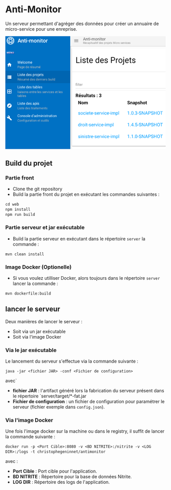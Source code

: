 # Anti-Monitor

Un serveur permettant d'agréger des données pour créer un annuaire de micro-service pour une enreprise.

![Ecran d'accueil](img/main-monitor.png)

## Build du projet

### Partie front

- Clone the git repository 
- Build la partie front du projet en exécutant les commandes suivantes :
```batchfile
cd web
npm install
npm run build
```

### Partie serveur et jar exécutable

- Build la partie serveur en exécutant dans le répertoire `server` la commande : 
```batchfile
mvn clean install
```

### Image Docker (Optionelle)

- Si vous voulez utilliser Docker, alors toujours dans le répertoire `server` lancer la commande :
```batchfile
mvn dockerfile:build
``` 

## lancer le serveur
Deux manières de lancer le serveur :
- Soit via un jar exécutable 
- Soit via l'image Docker 

### Via le jar exécutable 

Le lancement du serveur s'effectue via la commande suivante : 

```batchfile
java -jar <fichier JAR> -conf <Fichier de configuration>
``` 
avec`
- __fichier JAR__ : l'artifact généré lors la fabrication du serveur présent dans le répertoire `server/target/*-fat.jar
- __Fichier de configuration__ : un fichier de configuration pour paramétrer le serveur (fichier exemple dans `config.json`).

### Via l'image Docker 

Une fois l'image docker sur la machine ou dans le registry, il suffit de lancer la commande suivante :

```batchfile 
docker run -p <Port Cible>:8080 -v <BD NITRITE>:/nitrite -v <LOG DIR>:/logs -t christophegeninnet/antimonitor
``` 
avec :
- __Port Cible__ : Port cible pour l'application.
- __BD NITRITE__ : Répertoire pour la base de données Nitrite.
- __LOG DIR__ : Répertoire des logs de l'application.

